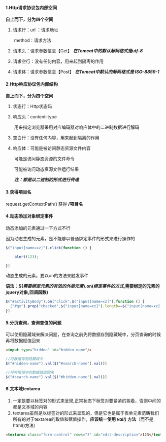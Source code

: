#### 1.Http请求协议包内部空间

**自上而下，分为四个空间**

1. 请求行：url ：请求地址

   ​				method：请求方法

2. 请求头：请求参数信息【Get】   ***在Tomcat中的默认解码格式是utf-8***

3. 请求空行：没有任何内容，用来起到隔离的作用

4. 请求体：请求参数信息【Post】  ***在Tomcat中默认的解码格式是  ISO-8859-1***

#### 2.Http响应协议包内部结构

**自上而下，分为四个空间**

1. 状态行：Http状态码

2. 响应头：content-type

   ​                用来指定浏览器采用对应编码器对响应体中的二进制数据进行解码

3. 空白行：没有任何内容，用来起到隔离的作用

4. 响应体：可能是被访问静态资源文件内容

   ​                可能是访问静态资源的文件命令

   ​                 可能被访问动态资源文件运行结果

   ​                  ***注：都是以二进制的形式进行传递***



#### 3.获得项目名

   request.getContextPath()   获得    **/项目名**



#### 4.动态添加对象绑定事件

动态添加的元素通过一下方式不行

因为动态生成的元素，是不能够以普通绑定事件的形式来进行操作的

```javascript
$("input[name=xz]").click(function () {

	alert(123);

})
```

动态生成的元素，要以on的方法来触发事件

**语法**：**$(*需要绑定元素的有效的外层元素*).on(*绑定事件的方式*,需要绑定的元素的jquery对象,回调函数)**

```JavaScript
$("#activityBody").on("click",$("input[name=xz]"),function () {    
  ("#qx").prop("checked",$("input[name=xz]").length==$("input[name=xz]:checked").length);
})
```



#### 5.分页查询，查询变值的问题

可以使用隐藏域来解决问题，在查询之前先将数据存到隐藏域中，分页查询的时候再将数据赋值回来

```html
<input type="hidden" id="hidden-name"/>
```

```JavaScript
//将数据存到隐藏域中
$("#hidden-name").val($("#search-name").val())
```

```javascript
//将吟唱域中的数据赋值回来
$("#search-name").val($("#hidden-name").val())
```



#### 6.文本域textarea

1. 一定是要以标签对的形式来呈现,正常状态下标签对要紧紧的挨着，否则中间的都是文本域的内容
2. textarea虽然是以标签对的形式来呈现的，但是它也是属于表单元素范畴我们所有的对于textarea的取值和赋值操作，**应该统一使用   *val()*   方法**（而不是html()方法）

```html
<textarea class="form-control" rows="3" id="edit-description">123</textarea>
```

